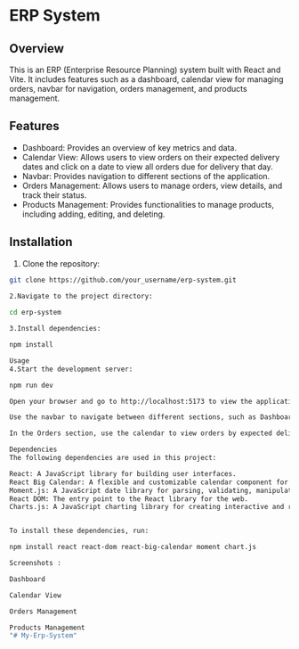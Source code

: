 # ERP System

## Overview

This is an ERP (Enterprise Resource Planning) system built with React and Vite. It includes features such as a dashboard, calendar view for managing orders, navbar for navigation, orders management, and products management.

## Features

- Dashboard: Provides an overview of key metrics and data.
- Calendar View: Allows users to view orders on their expected delivery dates and click on a date to view all orders due for delivery that day.
- Navbar: Provides navigation to different sections of the application.
- Orders Management: Allows users to manage orders, view details, and track their status.
- Products Management: Provides functionalities to manage products, including adding, editing, and deleting.

## Installation

1. Clone the repository:

```bash
git clone https://github.com/your_username/erp-system.git
  
2.Navigate to the project directory:

cd erp-system

3.Install dependencies:

npm install

Usage
4.Start the development server:

npm run dev

Open your browser and go to http://localhost:5173 to view the application.

Use the navbar to navigate between different sections, such as Dashboard, Orders, and Products.

In the Orders section, use the calendar to view orders by expected delivery dates. Click on a date to view orders due for delivery on that day.

Dependencies
The following dependencies are used in this project:

React: A JavaScript library for building user interfaces.
React Big Calendar: A flexible and customizable calendar component for React.
Moment.js: A JavaScript date library for parsing, validating, manipulating, and formatting dates.
React DOM: The entry point to the React library for the web.
Charts.js: A JavaScript charting library for creating interactive and responsive charts.


To install these dependencies, run:

npm install react react-dom react-big-calendar moment chart.js

Screenshots :

Dashboard

Calendar View

Orders Management

Products Management
"# My-Erp-System" 
